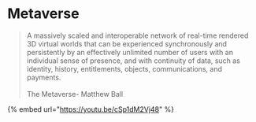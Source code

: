 # Metaverse

> A massively scaled and interoperable network of real-time rendered 3D virtual worlds that can be experienced synchronously and persistently by an effectively unlimited number of users with an individual sense of presence, and with continuity of data, such as identity, history, entitlements, objects, communications, and payments.\
> \
> The Metaverse- Matthew Ball

{% embed url="https://youtu.be/cSp1dM2Vj48" %}
